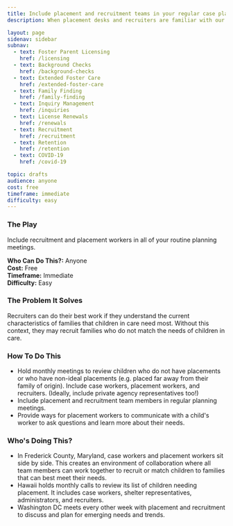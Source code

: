 ```yaml
---
title: Include placement and recruitment teams in your regular case planning
description: When placement desks and recruiters are familiar with our families, they can better serve them.

layout: page
sidenav: sidebar
subnav:
  - text: Foster Parent Licensing
    href: /licensing
  - text: Background Checks
    href: /background-checks
  - text: Extended Foster Care
    href: /extended-foster-care
  - text: Family Finding
    href: /family-finding
  - text: Inquiry Management
    href: /inquiries
  - text: License Renewals
    href: /renewals
  - text: Recruitment
    href: /recruitment
  - text: Retention
    href: /retention
  - text: COVID-19
    href: /covid-19

topic: drafts
audience: anyone
cost: free
timeframe: immediate
difficulty: easy
---
```



### The Play

Include recruitment and placement workers in all of your routine planning meetings.

**Who Can Do This?:**
Anyone<br />
**Cost:**
Free<br />
**Timeframe:**
Immediate<br />
**Difficulty:**
Easy<br />

### The Problem It Solves

Recruiters can do their best work if they understand the current characteristics of families that children in care need most. Without this context, they may recruit families who do not match the needs of children in care.

### How To Do This

* Hold monthly meetings to review children who do not have placements or who have non-ideal placements (e.g. placed far away from their family of origin). Include case workers, placement workers, and recruiters. (Ideally, include private agency representatives too!)
* Include placement and recruitment team members in regular planning meetings.
* Provide ways for placement workers to communicate with a child's worker to ask questions and learn more about their needs.


### Who's Doing This?

* In Frederick County, Maryland, case workers and placement workers sit side by side. This creates an environment of collaboration where all team members can work together to recruit or match children to families that can best meet their needs.
* Hawaii holds monthly calls to review its list of children needing placement. It includes case workers, shelter representatives, administrators, and recruiters.
* Washington DC meets every other week with placement and recruitment to discuss and plan for emerging needs and trends.